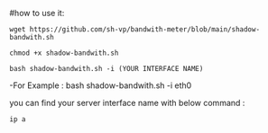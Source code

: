 #how to use it:

```
wget https://github.com/sh-vp/bandwith-meter/blob/main/shadow-bandwith.sh

chmod +x shadow-bandwith.sh

bash shadow-bandwith.sh -i (YOUR INTERFACE NAME)
```

-For Example :
bash shadow-bandwith.sh -i eth0

you can find your server interface name with below command :
```
ip a
```
